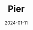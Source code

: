 ---  
layout: startup_page  
title: "Pier"  
id: "pierfinance.com"  
permalink: "/pierpierfinance.com01112024/"  
website: "https://www.pier-finance.com/"  
funding_round: "Seed"  
funding_amount: "$2.4M"  
investors: "Y Combinator, Liquid 2 Ventures, ACME, Horizon Ventures, Brian Neer of Morgan Stanley, Seth Weinstein (former CEO of Morgan Stanley Fund Services), Divya Bhat"  
about: "Pier is building a 'Stripe for credit' platform, providing APIs that allow companies to automate their credit product offerings. This simplifies the complex process of adhering to regulations and saves businesses significant time and money. Its comprehensive solution manages the entire credit lifecycle, from origination to servicing."  
markets: "Fintech, Software"  
hq: "San Francisco, California, United States"  
founded_year: "2023"  
linkedin: "https://www.linkedin.com/company/pier-finance"  
twitter: ""  
instagram: ""  
facebook: ""  
crunchbase: "https://www.crunchbase.com/organization/pier-8119"  
pitchbook: "https://pitchbook.com/profiles/company/522000-37"  

date_display: "11-Jan-2024"  
date: "2024-01-11"

# SEO Optimization  
meta_title: "Pier - Seed Funding ($2.4M)"  
meta_description: "Pier, Pier is building a 'Stripe for credit' platform, providing APIs that allow companies to automate their credit product offerings. This simplifies the c..."  
meta_keywords: "Pier, Fintech, Software, Seed funding"  
canonical_url: "https://startup.projectstartups.com/pierpierfinance.com01112024/"  
---